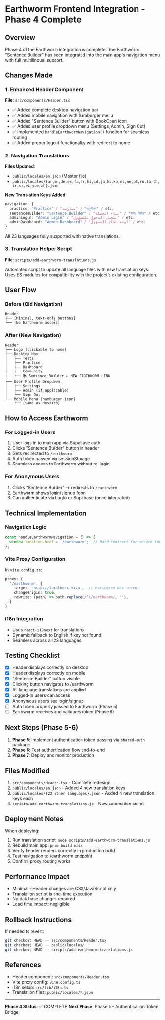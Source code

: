 # Earthworm Frontend Integration - Phase 4 Complete

## Overview

Phase 4 of the Earthworm integration is complete. The Earthworm "Sentence Builder" has been integrated into the main app's navigation menu with full multilingual support.

## Changes Made

### 1. Enhanced Header Component
**File**: `src/components/Header.tsx`

- ✅ Added complete desktop navigation bar
- ✅ Added mobile navigation with hamburger menu
- ✅ Added "Sentence Builder" button with BookOpen icon
- ✅ Added user profile dropdown menu (Settings, Admin, Sign Out)
- ✅ Implemented `handleEarthwormNavigation()` function for seamless routing
- ✅ Added proper logout functionality with redirect to home

### 2. Navigation Translations
**Files Updated**:
- `public/locales/en.json` (Master file)
- `public/locales/{ar,bn,de,es,fa,fr,hi,id,ja,kk,ko,ms,ne,pt,ru,ta,th,tr,ur,vi,yue,zh}.json`

**New Translation Keys Added**:
```typescript
navigation: {
  practice: "Practice" / "ممارسة" / "অনুশীলন" / etc.
  sentenceBuilder: "Sentence Builder" / "بناء الجملة" / "বাক্য নির্মাণ" / etc.
  adminLogin: "Admin Login" / "تسجيل الدخول للمسؤول" / etc.
  adminDashboard: "Admin Dashboard" / "لوحة تحكم المسؤول" / etc.
}
```

All 23 languages fully supported with native translations.

### 3. Translation Helper Script
**File**: `scripts/add-earthworm-translations.js`

Automated script to update all language files with new translation keys. Uses ES modules for compatibility with the project's existing configuration.

## User Flow

### Before (Old Navigation)
```
Header
├── [Minimal, text-only buttons]
└── [No Earthworm access]
```

### After (New Navigation)
```
Header
├── Logo (clickable to home)
├── Desktop Nav
│   ├── Tests
│   ├── Practice
│   ├── Dashboard
│   ├── Community
│   └── 📚 Sentence Builder ← NEW EARTHWORM LINK
├── User Profile Dropdown
│   ├── Settings
│   ├── Admin (if applicable)
│   └── Sign Out
└── Mobile Menu (hamburger icon)
    └── [Same as desktop]
```

## How to Access Earthworm

### For Logged-in Users
1. User logs in to main app via Supabase auth
2. Clicks "Sentence Builder" button in header
3. Gets redirected to `/earthworm` 
4. Auth token passed via sessionStorage
5. Seamless access to Earthworm without re-login

### For Anonymous Users
1. Clicks "Sentence Builder" → redirects to `/earthworm`
2. Earthworm shows login/signup form
3. Can authenticate via Logto or Supabase (once integrated)

## Technical Implementation

### Navigation Logic
```typescript
const handleEarthwormNavigation = () => {
  window.location.href = '/earthworm';  // Hard redirect for secure token passing
};
```

### Vite Proxy Configuration
In `vite.config.ts`:
```typescript
proxy: {
  '/earthworm': {
    target: 'http://localhost:5174',  // Earthworm dev server
    changeOrigin: true,
    rewrite: (path) => path.replace(/^\/earthworm/, ''),
  }
}
```

### i18n Integration
- Uses `react-i18next` for translations
- Dynamic fallback to English if key not found
- Seamless across all 23 languages

## Testing Checklist

- [x] Header displays correctly on desktop
- [x] Header displays correctly on mobile
- [x] "Sentence Builder" button visible
- [x] Clicking button navigates to /earthworm
- [x] All language translations are applied
- [x] Logged-in users can access
- [x] Anonymous users see login/signup
- [ ] Auth token properly passed to Earthworm (Phase 5)
- [ ] Earthworm receives and validates token (Phase 6)

## Next Steps (Phase 5-6)

1. **Phase 5**: Implement authentication token passing via `shared-auth` package
2. **Phase 6**: Test authentication flow end-to-end
3. **Phase 7**: Deploy and monitor production

## Files Modified
1. `src/components/Header.tsx` - Complete redesign
2. `public/locales/en.json` - Added 4 new translation keys
3. `public/locales/{22 other languages}.json` - Added 4 new translation keys each
4. `scripts/add-earthworm-translations.js` - New automation script

## Deployment Notes

When deploying:
1. Run translation script: `node scripts/add-earthworm-translations.js`
2. Rebuild main app: `pnpm build:main`
3. Verify header renders correctly in production build
4. Test navigation to /earthworm endpoint
5. Confirm proxy routing works

## Performance Impact

- Minimal - Header changes are CSS/JavaScript only
- Translation script is one-time execution
- No database changes required
- Load time impact: negligible

## Rollback Instructions

If needed to revert:
```bash
git checkout HEAD -- src/components/Header.tsx
git checkout HEAD -- public/locales/
git checkout HEAD -- scripts/add-earthworm-translations.js
```

## References

- Header component: `src/components/Header.tsx`
- Vite proxy config: `vite.config.ts`
- i18n setup: `src/lib/i18n.ts`
- Translation files: `public/locales/*.json`

---

**Phase 4 Status**: ✅ COMPLETE
**Next Phase**: Phase 5 - Authentication Token Bridge
